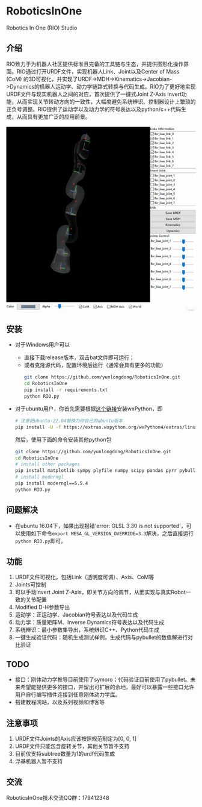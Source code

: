 # RoboticsInOne
Robotics In One (RIO) Studio
## 介绍
RIO致力于为机器人社区提供标准且完备的工具链与生态，并提供图形化操作界面。RIO通过打开URDF文件，实现机器人Link、Joint以及Center of Mass (CoM) 的3D可视化，并实现了URDF->MDH->Kinematics->Jacobian->Dynamics的机器人运动学、动力学链路式转换与代码生成。RIO为了更好地实现URDF文件与现实机器人之间的对应，首次提供了一键式Joint Z-Axis Invert功能，从而实现关节转动方向的一致性，大幅度避免系统辨识、控制器设计上繁琐的正负号调整。RIO提供了运动学以及动力学的符号表达以及python/c++代码生成，从而具有更加广泛的应用前景。

![](./docs/res/RIO_instruction.gif)
## 安装
* 对于Windows用户可以
  * 直接下载release版本，双击bat文件即可运行；
  * 或者克隆源代码，配置环境后运行（通常会具有更多的功能）
    ```bash
    git clone https://github.com/yunlongdong/RoboticsInOne.git
    cd RoboticsInOne
    pip install -r requirements.txt
    python RIO.py
    ```

* 对于ubuntu用户，你首先需要根据[这个链接](https://wxpython.org/pages/downloads/index.html)安装wxPython，即
    ```bash
    # 注意把ubuntu-22.04替换为你自己的ubuntu版本
    pip install -U -f https://extras.wxpython.org/wxPython4/extras/linux/gtk3/ubuntu-22.04 wxPython
    ```

    然后，使用下面的命令安装其他python包
    ```bash
    git clone https://github.com/yunlongdong/RoboticsInOne.git
    cd RoboticsInOne
    # install other packages
    pip install matplotlib sympy plyfile numpy scipy pandas pyrr pybullet anytree
    # install moderngl
    pip install moderngl==5.5.4
    python RIO.py
    ```

## 问题解决
* 在ubuntu 16.04下，如果出现报错'error: GLSL 3.30 is not supported'，可以使用如下命令`export MESA_GL_VERSION_OVERRIDE=3.3`解决，之后直接运行`python RIO.py`即可。

## 功能
1. URDF文件可视化，包括Link（透明度可调）、Axis、CoM等
2. Joints可控制
3. 可以手动Invert Joint Z-Axis，即关节方向的调节，从而实现与真实Robot一致的关节配置
4. Modified D-H参数导出
5. 运动学：正运动学、Jacobian符号表达以及代码生成
6. 动力学：质量矩阵M、Inverse Dynamics符号表达以及代码生成
7. 系统辨识：最小参数集导出，系统辨识C++、Python代码生成
8. 一键生成验证代码：随机生成测试样例，生成代码与pybullet的数值解进行对比验证
## TODO
* 接口：刚体动力学推导目前使用了symoro；代码验证目前使用了pybullet。未来希望能提供更多的接口，并留出可扩展的余地，最好可以暴露一些接口允许用户自行编写插件连接到任意刚体动力学库。
* 搭建教程网站，以及系列视频和博客等
## 注意事项
1. URDF文件Joints的Axis应该按照规范制定为[0, 0, 1]
2. URDF文件只能包含旋转关节，其他关节暂不支持
3. 目前仅支持subtree数量为1的urdf代码生成
4. 浮基机器人暂不支持

## 交流
RoboticsInOne技术交流QQ群：179412348
